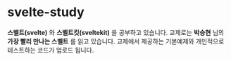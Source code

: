 # svelte-study

**스벨트(svelte)** 와 **스벨트킷(sveltekit)** 을 공부하고 있습니다.
교제로는 **박승현** 님의 **가장 빨리 만나는 스벨트** 를 읽고 있습니다.
교제에서 제공하는 기본예제와 개인적으로 테스트하는 코드가 업로드 됩니다.
